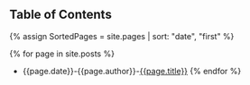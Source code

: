 ## Table of Contents

{% assign SortedPages = site.pages | sort: "date", "first" %}

{% for page in site.posts %}
 - {{page.date}}-{{page.author}}-[{{page.title}}]({{site.url}}{{page.url}})
{% endfor %}